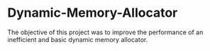 # Dynamic-Memory-Allocator
The objective of this project was to improve the performance of an inefficient and basic dynamic memory allocator.
